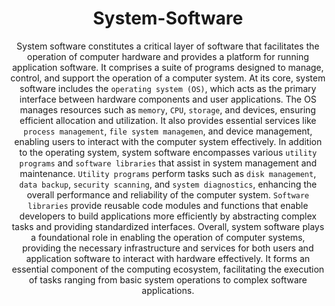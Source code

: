 <div style="text-align: center;">

# System-Software

System software constitutes a critical layer of software that facilitates the operation of computer hardware and provides a platform for running application software. It comprises a suite of programs designed to manage, control, and support the operation of a computer system. At its core, system software includes the `operating system (OS)`, which acts as the primary interface between hardware components and user applications. The OS manages resources such as `memory`, `CPU`, `storage`, and devices, ensuring efficient allocation and utilization. It also provides essential services like `process management`, `file system managemen`, and device management, enabling users to interact with the computer system effectively. In addition to the operating system, system software encompasses various `utility programs` and `software libraries` that assist in system management and maintenance. `Utility programs` perform tasks such as `disk management`, `data backup`, `security scanning`, and `system diagnostics`, enhancing the overall performance and reliability of the computer system. `Software libraries` provide reusable code modules and functions that enable developers to build applications more efficiently by abstracting complex tasks and providing standardized interfaces. Overall, system software plays a foundational role in enabling the operation of computer systems, providing the necessary infrastructure and services for both users and application software to interact with hardware effectively. It forms an essential component of the computing ecosystem, facilitating the execution of tasks ranging from basic system operations to complex software applications.

</div>


